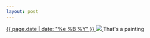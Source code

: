 ```yaml
---
layout: post
---
```


<p>
  <a href="/441">
    <time>{{ page.date | date: "%e %B %Y" }}</time>
    <img src="{{ site.assets_url }}/441.jpg">
  </a>
  That's a painting
</p>
